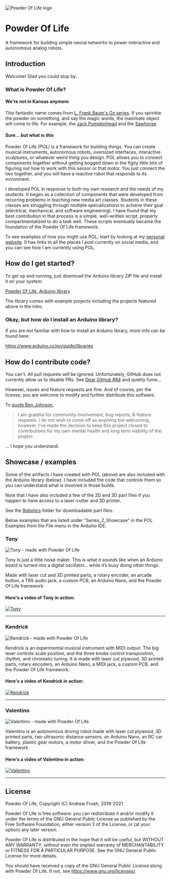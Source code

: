 ![Powder Of Life logo](Documentation/Git_repo_card_PowderOfLife.png)

# Powder Of Life

A framework for building simple neural networks to power interactive and autonomous analog robots.

## Introduction

Welcome! Glad you could stop by.

### What is Powder Of Life?

#### We're not in Kansas anymore

This fantastic name comes from [L. Frank Baum's Oz series](https://en.wikipedia.org/wiki/The_Marvelous_Land_of_Oz). If you sprinkle the powder on something, and say the magic words, the inanimate object will come to life. For example, the [Jack Pumpkinhead](https://en.wikipedia.org/wiki/Jack_Pumpkinhead) and the [Sawhorse](https://en.wikipedia.org/wiki/List_of_Oz_characters_(created_by_Baum)#Sawhorse).

#### Sure... but what is *this*

Powder Of Life *(POL)* is a framework for building things. You can create musical instruments, autonomous robots, oversized interfaces, interactive sculptures, or whatever weird thing you design. POL allows you to connect components together without getting bogged down in the figity little bits of figuring out how to work with this sensor or that motor. You just connect the two together, and you will have a reacitve robot that responds to its evironment. 

I developed POL in response to both my own research and the needs of my students. It began as a collection of components that were developed from recurring problems in teaching new media art classes. Students in these classes are struggling through multiple specializations to achieve their goal (electrical, mechanical, and software engineering). I have found that my best contribution in that process is a simple, well-written script, properly compartmentalized to do a task well. These scripts eventually became the foundation of the Powder Of Life framework.

To see examples of how you might use POL, start by looking at my [personal website](https://andrewfrueh.com). It has links to all the places I post currently on social media, and you can see how I am currently using POL.


## How do I get started?

To get up and running, just download the Arduino library ZIP file and install it on your system:

[Powder Of Life, Arduino library](Arduino/PowderOfLife.zip)

The library comes with example projects including the projects featured above in the intro.

### Okay, but how do I install an Arduino library?

If you are not familiar with how to install an Arduino library, more info can be found here:

https://www.arduino.cc/en/guide/libraries

## How do I contribute code?

You can't. All pull requests will be ignored. Unfortunately, GitHub does not currently allow us to disable PRs. See [Dear GitHub #84](https://github.com/dear-github/dear-github/issues/84) and quietly fume...

However, issues and feature requests are fine. And of course, per the license, you are welcome to modify and further distribute this software.

To [quote Ben Johnson](https://changelog.com/news/open-source-but-closed-to-contributions-jGyl), 
>I am grateful for community involvement, bug reports, & feature requests. I do not wish to come off as anything but welcoming, however, I’ve made the decision to keep this project closed to contributions for my own mental health and long term viability of the project.

... I hope you understand.

## Showcase / examples

Some of the artifacts I have created with POL (above) are also included with the Arduino library (below). I have included the code that controls them so you can understand what is involved in those builds. 

Note that I have also included a few of the 2D and 3D part files if you happen to have access to a laser-cutter and 3D printer. 

See the [Robotics](Robotics) folder for downloadable part files.

Below examples that are listed under "Series_2_Showcase" in the POL Examples from the File menu in the Arduino IDE.

### Tony

![Tony - made with Powder Of Life](Documentation/IMG_0477_400px.jpg) 

Tony Is just a little noise maker. This is what it sounds like when an Arduino board is turned into a digital oscillator… while it’s busy doing other things. 

Made with laser cut and 3D printed parts, a rotary encoder, an arcade button, a TRS audio jack, a custom PCB, an Arduino Nano, and the Powder Of Life framework.

#### Here's a video of Tony in action:
[![Tony](https://img.youtube.com/vi/34pFqxZpANc/0.jpg)](http://www.youtube.com/watch?v=34pFqxZpANc)

---

### Kendrick

![Kendrick - made with Powder Of Life](Documentation/IMG_0468_400px.jpg)

Kendrick is an experimental musical instrument with MIDI output. The big lever controls scale position, and the three knobs control transposition, rhythm, and chromatic tuning. It is made with laser cut plywood, 3D printed parts, rotary encoders, an Arduino Nano, a MIDI jack, a custom PCB, and the Powder Of Life framework.

#### Here's a video of Kendrick in action:
[![Kendrick](https://img.youtube.com/vi/WLAo_ge4Y14/0.jpg)](http://www.youtube.com/watch?v=WLAo_ge4Y14)

---

### Valentino

![Valentino - made with Powder Of Life](Documentation/IMG_0474_400px.jpg)

Valentino is an autonomous driving robot made with laser cut plywood, 3D printed parts, two ultrasonic distance sensors, an Arduino Nano, an RC car battery, plastic gear motors, a motor driver, and the Powder Of Life framework.

#### Here's a video of Valentino in action:
[![Valentino](https://img.youtube.com/vi/4ntXPG1FF4c/0.jpg)](http://www.youtube.com/watch?v=4ntXPG1FF4c)

---

## License

Powder Of Life, Copyright (C) Andrew Frueh, 2019-2021

Powder Of Life is free software: you can redistribute it and/or modify it under the terms of the
GNU General Public License as published by the Free Software Foundation, either version 3 of the
License, or (at your option) any later version.

Powder Of Life is distributed in the hope that it will be useful, but WITHOUT ANY WARRANTY;
without even the implied warranty of MERCHANTABILITY or FITNESS FOR A PARTICULAR PURPOSE.
See the GNU General Public License for more details.

You should have received a copy of the GNU General Public License along with Powder Of Life.
If not, see <https://www.gnu.org/licenses/>.

